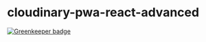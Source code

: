 # cloudinary-pwa-react-advanced

[![Greenkeeper badge](https://badges.greenkeeper.io/ukmadlz/cloudinary-pwa-react-advanced.svg)](https://greenkeeper.io/)
